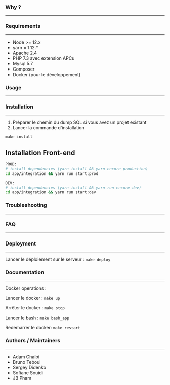 ### Why ?
---

### Requirements
---
* Node >= 12.x
* yarn = 1.12.*
* Apache 2.4
* PHP 7.3 avec extension APCu
* Mysql 5.7
* Composer
* Docker (pour le développement)

### Usage
---

### Installation
---

1. Préparer le chemin du dump SQL si vous avez un projet existant
2. Lancer la commande d'installation

```
make install
```

## Installation Front-end
```sh
PROD:
# install dependencies (yarn install && yarn encore production)
cd app/integration && yarn run start:prod
```
```sh
DEV:
# install dependencies (yarn install && yarn run encore dev)
cd app/integration && yarn run start:dev
```

### Troubleshooting
---

### FAQ
---

### Deployment
---
Lancer le déploiement sur le serveur : ```make deploy```

### Documentation
---
Docker operations :

Lancer le docker : ```make up```

Arrêter le docker : ```make stop```

Lancer le bash : ```make bash_app```

Redemarrer le docker: ```make restart```

### Authors / Maintainers
---
- Adam Chaibi
- Bruno Teboul
- Sergey Didenko
- Sofiane Souidi
- JB Pham


